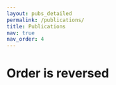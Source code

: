 ```yaml
---
layout: pubs_detailed
permalink: /publications/
title: Publications
nav: true
nav_order: 4
---
```


# Order is reversed